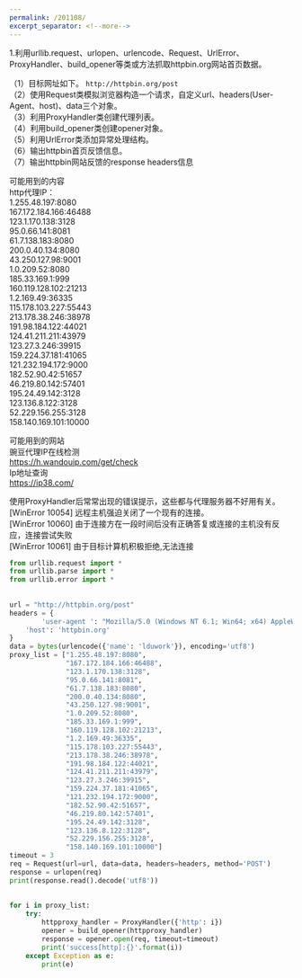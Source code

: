 ```yaml
---
permalink: /201108/
excerpt_separator: <!--more-->
---
```

1.利用urllib.request、urlopen、urlencode、Request、UrlError、ProxyHandler、build_opener等类或方法抓取httpbin.org网站首页数据。  
<!--more-->
  
（1）目标网址如下。 
        `http://httpbin.org/post `   
（2）使用Request类模拟浏览器构造一个请求，自定义url、headers(User-Agent、host)、data三个对象。  
（3）利用ProxyHandler类创建代理列表。  
（4）利用build_opener类创建opener对象。  
（5）利用UrlError类添加异常处理结构。  
（6）输出httpbin首页反馈信息。  
（7）输出httpbin网站反馈的response headers信息  
  
可能用到的内容  
http代理IP：  
1.255.48.197:8080  
167.172.184.166:46488  
123.1.170.138:3128  
95.0.66.141:8081  
61.7.138.183:8080  
200.0.40.134:8080  
43.250.127.98:9001  
1.0.209.52:8080  
185.33.169.1:999  
160.119.128.102:21213  
1.2.169.49:36335  
115.178.103.227:55443  
213.178.38.246:38978  
191.98.184.122:44021  
124.41.211.211:43979  
123.27.3.246:39915  
159.224.37.181:41065  
121.232.194.172:9000  
182.52.90.42:51657  
46.219.80.142:57401  
195.24.49.142:3128  
123.136.8.122:3128  
52.229.156.255:3128  
158.140.169.101:10000  
  
可能用到的网站  
豌豆代理IP在线检测  
https://h.wandouip.com/get/check  
Ip地址查询  
https://ip38.com/  
  
使用ProxyHandler后常常出现的错误提示，这些都与代理服务器不好用有关。  
[WinError 10054] 远程主机强迫关闭了一个现有的连接。  
[WinError 10060] 由于连接方在一段时间后没有正确答复或连接的主机没有反应，连接尝试失败  
[WinError 10061] 由于目标计算机积极拒绝,无法连接  
  
  
```python  
from urllib.request import *  
from urllib.parse import *  
from urllib.error import *  
  
  
url = "http://httpbin.org/post"  
headers = {  
        'user-agent ': "Mozilla/5.0 (Windows NT 6.1; Win64; x64) AppleWebKit/537.36 (KHTML, like Gecko) Chrome/85.0.4183.121 Safari/537.36",  
    'host': 'httpbin.org'  
}  
data = bytes(urlencode({'name': 'lduwork'}), encoding='utf8')  
proxy_list = ["1.255.48.197:8080",  
              "167.172.184.166:46488",  
              "123.1.170.138:3128",  
              "95.0.66.141:8081",  
              "61.7.138.183:8080",  
              "200.0.40.134:8080",  
              "43.250.127.98:9001",  
              "1.0.209.52:8080",  
              "185.33.169.1:999",  
              "160.119.128.102:21213",  
              "1.2.169.49:36335",  
              "115.178.103.227:55443",  
              "213.178.38.246:38978",  
              "191.98.184.122:44021",  
              "124.41.211.211:43979",  
              "123.27.3.246:39915",  
              "159.224.37.181:41065",  
              "121.232.194.172:9000",  
              "182.52.90.42:51657",  
              "46.219.80.142:57401",  
              "195.24.49.142:3128",  
              "123.136.8.122:3128",  
              "52.229.156.255:3128",  
              "158.140.169.101:10000"]  
timeout = 3  
req = Request(url=url, data=data, headers=headers, method='POST')  
response = urlopen(req)  
print(response.read().decode('utf8'))  
  
  
for i in proxy_list:  
    try:  
        httpproxy_handler = ProxyHandler({'http': i})  
        opener = build_opener(httpproxy_handler)  
        response = opener.open(req, timeout=timeout)  
        print('success[http]:{}'.format(i))  
    except Exception as e:  
        print(e)  
  
```